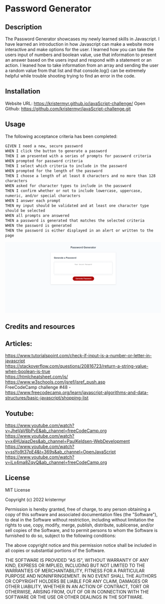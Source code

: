 # Password Generator

## Description
The Password Generator showcases my newly learned skills in Javascript. I have learned an introduction in how Javascript can make a website more interactive and make options for the user. 
I learned how you can take the users input of numbers and boolean value, use that information to present an answer based on the users input and respond with a statement or an action. I leaned how to take information from an array and sending the user a random value from that list and that console.log() can be extremely helpful while trouble shooting trying to find an error in the code. 

## Installation
Website URL: https://kristermyr.github.io/javaScript-challenge/
Open Github: https://github.com/kristermyr/javaScript-challenge.git  

## Usage

The following acceptance criteria has been completed: 
```
GIVEN I need a new, secure password
WHEN I click the button to generate a password
THEN I am presented with a series of prompts for password criteria
WHEN prompted for password criteria
THEN I select which criteria to include in the password
WHEN prompted for the length of the password
THEN I choose a length of at least 8 characters and no more than 128 characters
WHEN asked for character types to include in the password
THEN I confirm whether or not to include lowercase, uppercase, numeric, and/or special characters
WHEN I answer each prompt
THEN my input should be validated and at least one character type should be selected
WHEN all prompts are answered
THEN a password is generated that matches the selected criteria
WHEN the password is generated
THEN the password is either displayed in an alert or written to the page
```
![The Password Generator webpage includes a headline explaining the use of the application, a window the application to give the information to the user and a button for the user to interact with.](./Assets/pagescreenshot.png)

## Credits and resources

## Articles:
https://www.tutorialspoint.com/check-if-input-is-a-number-or-letter-in-javascript  
https://stackoverflow.com/questions/20816723/return-a-string-value-when-boolean-is-true  
https://htmlcheatsheet.com/js/  
https://www.w3schools.com/jsref/jsref_push.asp  
FreeCodeCamp challenge #48 - https://www.freecodecamp.org/learn/javascript-algorithms-and-data-structures/basic-javascript/shopping-list

## Youtube:
https://www.youtube.com/watch?v=JheVaV6bPvE&ab_channel=freeCodeCamp.org  
https://www.youtube.com/watch?v=x4HUaiazDes&ab_channel=PaulKeldsen-WebDevelopment  
https://www.youtube.com/watch?v=ssYo9t37pE4&t=369s&ab_channel=OpenJavaScript  
https://www.youtube.com/watch?v=iLx4ma8ZqvQ&ab_channel=freeCodeCamp.org  

## License

MIT License

Copyright (c) 2022 kristermyr

Permission is hereby granted, free of charge, to any person obtaining a copy
of this software and associated documentation files (the "Software"), to deal
in the Software without restriction, including without limitation the rights
to use, copy, modify, merge, publish, distribute, sublicense, and/or sell
copies of the Software, and to permit persons to whom the Software is
furnished to do so, subject to the following conditions:

The above copyright notice and this permission notice shall be included in all
copies or substantial portions of the Software.

THE SOFTWARE IS PROVIDED "AS IS", WITHOUT WARRANTY OF ANY KIND, EXPRESS OR
IMPLIED, INCLUDING BUT NOT LIMITED TO THE WARRANTIES OF MERCHANTABILITY,
FITNESS FOR A PARTICULAR PURPOSE AND NONINFRINGEMENT. IN NO EVENT SHALL THE
AUTHORS OR COPYRIGHT HOLDERS BE LIABLE FOR ANY CLAIM, DAMAGES OR OTHER
LIABILITY, WHETHER IN AN ACTION OF CONTRACT, TORT OR OTHERWISE, ARISING FROM,
OUT OF OR IN CONNECTION WITH THE SOFTWARE OR THE USE OR OTHER DEALINGS IN THE
SOFTWARE.
